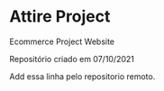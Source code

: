 # Attire Project
 Ecommerce Project Website

Repositório criado em 07/10/2021

Add essa linha pelo repositorio remoto.
